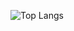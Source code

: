 ![Top Langs](https://github-readme-stats.vercel.app/api/top-langs/?username=mhoo999&layout=compact)
